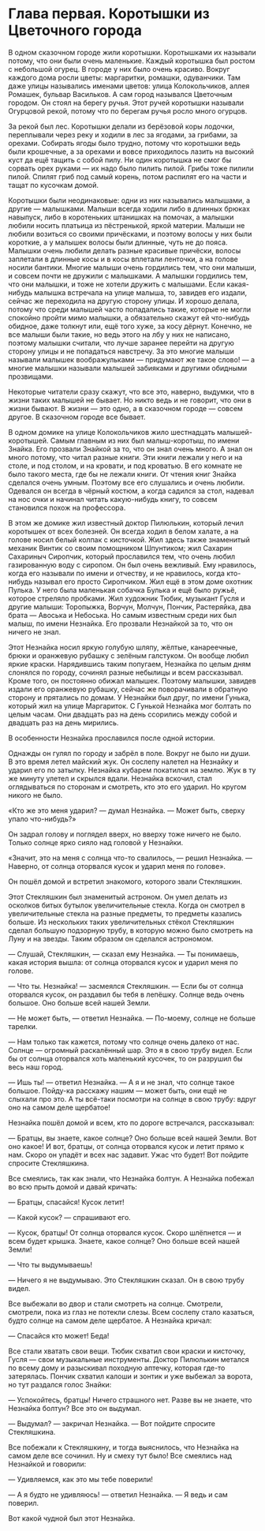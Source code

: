 # Глава первая. Коротышки из Цветочного города

В одном сказочном городе жили коротышки. Коротышками их называли потому, что они были очень маленькие. Каждый коротышка был ростом с небольшой огурец. В городе у них было очень красиво. Вокруг каждого дома росли цветы: маргаритки, ромашки, одуванчики. Там даже улицы назывались именами цветов: улица Колокольчиков, аллея Ромашек, бульвар Васильков. А сам город назывался Цветочным городом. Он стоял на берегу ручья. Этот ручей коротышки называли Огурцовой рекой, потому что по берегам ручья росло много огурцов.

За рекой был лес. Коротышки делали из берёзовой коры лодочки, переплывали через реку и ходили в лес за ягодами, за грибами, за орехами. Собирать ягоды было трудно, потому что коротышки ведь были крошечные, а за орехами и вовсе приходилось лазить на высокий куст да ещё тащить с собой пилу. Ни один коротышка не смог бы сорвать орех руками — их надо было пилить пилой. Грибы тоже пилили пилой. Спилят гриб под самый корень, потом распилят его на части и тащат по кусочкам домой.

Коротышки были неодинаковые: одни из них назывались малышами, а другие — малышками. Малыши всегда ходили либо в длинных брюках навыпуск, либо в коротеньких штанишках на помочах, а малышки любили носить платьица из пёстренькой, яркой материи. Малыши не любили возиться со своими причёсками, и поэтому волосы у них были короткие, а у малышек волосы были длинные, чуть не до пояса. Малышки очень любили делать разные красивые причёски, волосы заплетали в длинные косы и в косы вплетали ленточки, а на голове носили бантики. Многие малыши очень гордились тем, что они малыши, и совсем почти не дружили с малышками. А малышки гордились тем, что они малышки, и тоже не хотели дружить с малышами. Если какая-нибудь малышка встречала на улице малыша, то, завидев его издали, сейчас же переходила на другую сторону улицы. И хорошо делала, потому что среди малышей часто попадались такие, которые не могли спокойно пройти мимо малышки, а обязательно скажут ей что-нибудь обидное, даже толкнут или, ещё того хуже, за косу дёрнут. Конечно, не все малыши были такие, но ведь этого на лбу у них не написано, поэтому малышки считали, что лучше заранее перейти на другую сторону улицы и не попадаться навстречу. За это многие малыши называли малышек воображульками — придумают же такое слово! — а многие малышки называли малышей забияками и другими обидными прозвищами.

Некоторые читатели сразу скажут, что все это, наверно, выдумки, что в жизни таких малышей не бывает. Но никто ведь и не говорит, что они в жизни бывают. В жизни — это одно, а в сказочном городе — совсем другое. В сказочном городе все бывает.

В одном домике на улице Колокольчиков жило шестнадцать малышей-коротышей. Самым главным из них был малыш-коротыш, по имени Знайка. Его прозвали Знайкой за то, что он знал очень много. А знал он много потому, что читал разные книги. Эти книги лежали у него и на столе, и под столом, и на кровати, и под кроватью. В его комнате не было такого места, где бы не лежали книги. От чтения книг Знайка сделался очень умным. Поэтому все его слушались и очень любили. Одевался он всегда в чёрный костюм, а когда садился за стол, надевал на нос очки и начинал читать какую-нибудь книгу, то совсем становился похож на профессора.

В этом же домике жил известный доктор Пилюлькин, который лечил коротышек от всех болезней. Он всегда ходил в белом халате, а на голове носил белый колпак с кисточкой. Жил здесь также знаменитый механик Винтик со своим помощником Шпунтиком; жил Сахарин Сахариныч Сиропчик, который прославился тем, что очень любил газированную воду с сиропом. Он был очень вежливый. Ему нравилось, когда его называли по имени и отчеству, и не нравилось, когда кто-нибудь называл его просто Сиропчиком. Жил ещё в этом доме охотник Пулька. У него была маленькая собачка Булька и ещё было ружьё, которое стреляло пробками. Жил художник Тюбик, музыкант Гусля и другие малыши: Торопыжка, Ворчун, Молчун, Пончик, Растеряйка, два брата — Авоська и Небоська. Но самым известным среди них был малыш, по имени Незнайка. Его прозвали Незнайкой за то, что он ничего не знал.

Этот Незнайка носил яркую голубую шляпу, жёлтые, канареечные, брюки и оранжевую рубашку с зелёным галстуком. Он вообще любил яркие краски. Нарядившись таким попугаем, Незнайка по целым дням слонялся по городу, сочинял разные небылицы и всем рассказывал. Кроме того, он постоянно обижал малышек. Поэтому малышки, завидев издали его оранжевую рубашку, сейчас же поворачивали в обратную сторону и прятались по домам. У Незнайки был друг, по имени Гунька, который жил на улице Маргариток. С Гунькой Незнайка мог болтать по целым часам. Они двадцать раз на день ссорились между собой и двадцать раз на день мирились.

В особенности Незнайка прославился после одной истории.

Однажды он гулял по городу и забрёл в поле. Вокруг не было ни души. В это время летел майский жук. Он сослепу налетел на Незнайку и ударил его по затылку. Незнайка кубарем покатился на землю. Жук в ту же минуту улетел и скрылся вдали. Незнайка вскочил, стал оглядываться по сторонам и смотреть, кто это его ударил. Но кругом никого не было.

«Кто же это меня ударил? — думал Незнайка. — Может быть, сверху упало что-нибудь?»

Он задрал голову и поглядел вверх, но вверху тоже ничего не было. Только солнце ярко сияло над головой у Незнайки.

«Значит, это на меня с солнца что-то свалилось, — решил Незнайка. — Наверно, от солнца оторвался кусок и ударил меня по голове».

Он пошёл домой и встретил знакомого, которого звали Стекляшкин.

Этот Стекляшкин был знаменитый астроном. Он умел делать из осколков битых бутылок увеличительные стекла. Когда он смотрел в увеличительные стекла на разные предметы, то предметы казались больше. Из нескольких таких увеличительных стёкол Стекляшкин сделал большую подзорную трубу, в которую можно было смотреть на Луну и на звезды. Таким образом он сделался астрономом.

— Слушай, Стекляшкин, — сказал ему Незнайка. — Ты понимаешь, какая история вышла: от солнца оторвался кусок и ударил меня по голове.

— Что ты. Незнайка! — засмеялся Стекляшкин. — Если бы от солнца оторвался кусок, он раздавил бы тебя в лепёшку. Солнце ведь очень большое. Оно больше всей нашей Земли.

— Не может быть, — ответил Незнайка. — По-моему, солнце не больше тарелки.

— Нам только так кажется, потому что солнце очень далеко от нас. Солнце — огромный раскалённый шар. Это я в свою трубу видел. Если бы от солнца оторвался хоть маленький кусочек, то он разрушил бы весь наш город.

— Ишь ты! — ответил Незнайка. — А я и не знал, что солнце такое большое. Пойду-ка расскажу нашим — может быть, они ещё не слыхали про это. А ты всё-таки посмотри на солнце в свою трубу: вдруг оно на самом деле щербатое!

Незнайка пошёл домой и всем, кто по дороге встречался, рассказывал:

— Братцы, вы знаете, какое солнце? Оно больше всей нашей Земли. Вот оно какое! И вот, братцы, от солнца оторвался кусок и летит прямо к нам. Скоро он упадёт и всех нас задавит. Ужас что будет! Вот пойдите спросите Стекляшкина.

Все смеялись, так как знали, что Незнайка болтун. А Незнайка побежал во всю прыть домой и давай кричать:

— Братцы, спасайся! Кусок летит!

— Какой кусок? — спрашивают его.

— Кусок, братцы! От солнца оторвался кусок. Скоро шлёпнется — и всем будет крышка. Знаете, какое солнце? Оно больше всей нашей Земли!

— Что ты выдумываешь!

— Ничего я не выдумываю. Это Стекляшкин сказал. Он в свою трубу видел.

Все выбежали во двор и стали смотреть на солнце. Смотрели, смотрели, пока из глаз не потекли слезы. Всем сослепу стало казаться, будто солнце на самом деле щербатое. А Незнайка кричал:

— Спасайся кто может! Беда!

Все стали хватать свои вещи. Тюбик схватил свои краски и кисточку, Гусля — свои музыкальные инструменты. Доктор Пилюлькин метался по всему дому и разыскивал походную аптечку, которая где-то затерялась. Пончик схватил калоши и зонтик и уже выбежал за ворота, но тут раздался голос Знайки:

— Успокойтесь, братцы! Ничего страшного нет. Разве вы не знаете, что Незнайка болтун? Все это он выдумал.

— Выдумал? — закричал Незнайка. — Вот пойдите спросите Стекляшкина.

Все побежали к Стекляшкину, и тогда выяснилось, что Незнайка на самом деле все сочинил. Ну и смеху тут было! Все смеялись над Незнайкой и говорили:

— Удивляемся, как это мы тебе поверили!

— А я будто не удивляюсь! — ответил Незнайка. — Я ведь и сам поверил.

Вот какой чудной был этот Незнайка.
